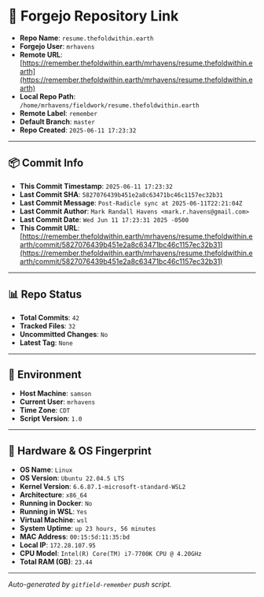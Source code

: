# 🔗 Forgejo Repository Link

- **Repo Name**: `resume.thefoldwithin.earth`
- **Forgejo User**: `mrhavens`
- **Remote URL**: [https://remember.thefoldwithin.earth/mrhavens/resume.thefoldwithin.earth](https://remember.thefoldwithin.earth/mrhavens/resume.thefoldwithin.earth)
- **Local Repo Path**: `/home/mrhavens/fieldwork/resume.thefoldwithin.earth`
- **Remote Label**: `remember`
- **Default Branch**: `master`
- **Repo Created**: `2025-06-11 17:23:32`

---

## 📦 Commit Info

- **This Commit Timestamp**: `2025-06-11 17:23:32`
- **Last Commit SHA**: `5827076439b451e2a8c63471bc46c1157ec32b31`
- **Last Commit Message**: `Post-Radicle sync at 2025-06-11T22:21:04Z`
- **Last Commit Author**: `Mark Randall Havens <mark.r.havens@gmail.com>`
- **Last Commit Date**: `Wed Jun 11 17:23:31 2025 -0500`
- **This Commit URL**: [https://remember.thefoldwithin.earth/mrhavens/resume.thefoldwithin.earth/commit/5827076439b451e2a8c63471bc46c1157ec32b31](https://remember.thefoldwithin.earth/mrhavens/resume.thefoldwithin.earth/commit/5827076439b451e2a8c63471bc46c1157ec32b31)

---

## 📊 Repo Status

- **Total Commits**: `42`
- **Tracked Files**: `32`
- **Uncommitted Changes**: `No`
- **Latest Tag**: `None`

---

## 🧭 Environment

- **Host Machine**: `samson`
- **Current User**: `mrhavens`
- **Time Zone**: `CDT`
- **Script Version**: `1.0`

---

## 🧬 Hardware & OS Fingerprint

- **OS Name**: `Linux`
- **OS Version**: `Ubuntu 22.04.5 LTS`
- **Kernel Version**: `6.6.87.1-microsoft-standard-WSL2`
- **Architecture**: `x86_64`
- **Running in Docker**: `No`
- **Running in WSL**: `Yes`
- **Virtual Machine**: `wsl`
- **System Uptime**: `up 23 hours, 56 minutes`
- **MAC Address**: `00:15:5d:11:35:bd`
- **Local IP**: `172.28.107.95`
- **CPU Model**: `Intel(R) Core(TM) i7-7700K CPU @ 4.20GHz`
- **Total RAM (GB)**: `23.44`

---

_Auto-generated by `gitfield-remember` push script._
